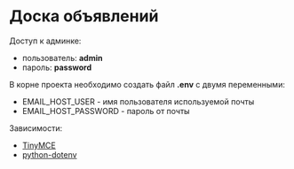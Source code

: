 # Доска объявлений

Доступ к админке:

* пользователь: **admin**
* пароль: **password**

В корне проекта необходимо создать файл **.env** с двумя переменными:

* EMAIL_HOST_USER - имя пользователя используемой почты
* EMAIL_HOST_PASSWORD - пароль от почты

Зависимости:

* [TinyMCE](https://django-tinymce.readthedocs.io/en/latest/)
* [python-dotenv](https://pypi.org/project/python-dotenv/)

